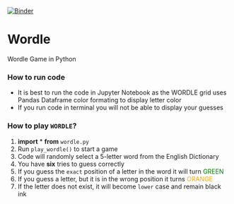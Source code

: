 [![Binder](https://mybinder.org/badge_logo.svg)](https://mybinder.org/v2/gh/DPHHSCodingClub/Wordle/main)

# Wordle
Wordle Game in Python

### How to run code
- It is best to run the code in Jupyter Notebook as the WORDLE grid uses Pandas Dataframe color formating to display letter color
- If you run code in terminal you will not be able to display your guesses

### How to play `WORDLE`?

1. **import** * **from** `wordle.py` 
2. Run `play_wordle()` to start a game
3. Code will randomly select a 5-letter word from the English Dictionary
4. You have **six** tries to guess correctly
5. If you guess the `exact` position of a letter in the word it will turn <span style="color:green">GREEN</span>
6. If you guess a letter, but it is in the wrong position it turns <span style="color:orange">ORANGE</span>
7. If the letter does not exist, it will become `lower` case and remain black ink

